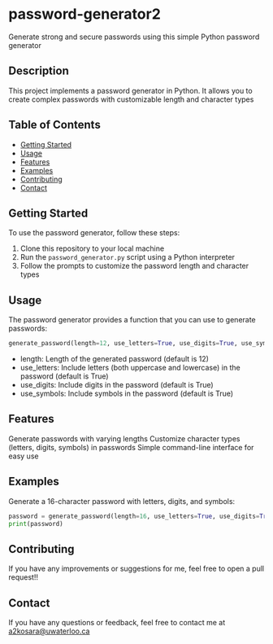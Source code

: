 # password-generator2

Generate strong and secure passwords using this simple Python password generator

## Description

This project implements a password generator in Python. It allows you to create complex passwords with customizable length and character types

## Table of Contents

- [Getting Started](#getting-started)
- [Usage](#usage)
- [Features](#features)
- [Examples](#examples)
- [Contributing](#contributing)
- [Contact](#contact)

## Getting Started

To use the password generator, follow these steps:

1. Clone this repository to your local machine
2. Run the `password_generator.py` script using a Python interpreter
3. Follow the prompts to customize the password length and character types

## Usage

The password generator provides a function that you can use to generate passwords:

```python
generate_password(length=12, use_letters=True, use_digits=True, use_symbols=True)
```

- length: Length of the generated password (default is 12)
- use_letters: Include letters (both uppercase and lowercase) in the password (default is True)
- use_digits: Include digits in the password (default is True)
- use_symbols: Include symbols in the password (default is True)

## Features

Generate passwords with varying lengths
Customize character types (letters, digits, symbols) in passwords
Simple command-line interface for easy use

## Examples

Generate a 16-character password with letters, digits, and symbols:

```python
password = generate_password(length=16, use_letters=True, use_digits=True, use_symbols=True)
print(password)
```
## Contributing

If you have any improvements or suggestions for me, feel free to open a pull request!!

## Contact

If you have any questions or feedback, feel free to contact me at a2kosara@uwaterloo.ca

